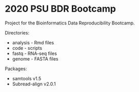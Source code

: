 # 2020 PSU BDR Bootcamp

Project for the Bioinformatics Data Reproducibility Bootcamp.

Directories:
* analysis - Rmd files
* code - scripts
* fastq - RNA-seq files
* genome - FASTA files

Packages:
* samtools v1.5
* Subread-align v2.0.1
